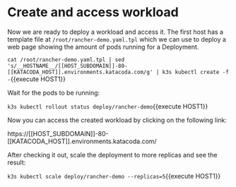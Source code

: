 # Create and access workload

Now we are ready to deploy a workload and access it. The first host has a template file at `/root/rancher-demo.yaml.tpl` which we can use to deploy a web page showing the amount of pods running for a Deployment.

`cat /root/rancher-demo.yaml.tpl | sed 's/__HOSTNAME__/[[HOST_SUBDOMAIN]]-80-[[KATACODA_HOST]].environments.katacoda.com/g' | k3s kubectl create -f -`{{execute HOST1}}

Wait for the pods to be running:

`k3s kubectl rollout status deploy/rancher-demo`{{execute HOST1}}

Now you can access the created workload by clicking on the following link:

https://[[HOST_SUBDOMAIN]]-80-[[KATACODA_HOST]].environments.katacoda.com/

After checking it out, scale the deployment to more replicas and see the result:

`k3s kubectl scale deploy/rancher-demo --replicas=5`{{execute HOST1}}
